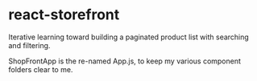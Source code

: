 # react-storefront
Iterative learning toward building a paginated product list with searching and filtering. 

ShopFrontApp is the re-named App.js, to keep my various component folders clear to me. 
